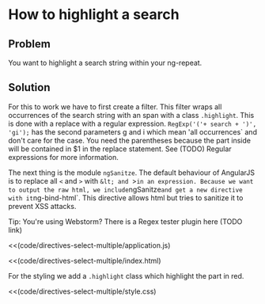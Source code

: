 # How to highlight a search

## Problem

You want to highlight a search string within your ng-repeat.


## Solution

For this to work we have to first create a filter. This filter wraps all occurrences of the search string with an span with a class `.highlight`. This is done with a replace with a regular expression. `RegExp('('+ search + ')', 'gi');` has the second parameters g and i which mean 'all occurrences` and don't care for the case. You need the parentheses because the part inside will be contained in $1 in the replace statement. See (TODO) Regular expressions for more information.

The next thing is the module `ngSanitze`. The default behaviour of AngularJS is to replace all `<` and `>` with `&lt;
 and `&gt;` in an expression. Because we want to output the raw html, we include `ngSanitze` and get a new directive
 with it `ng-bind-html`. This directive allows html but tries to sanitize it to prevent XSS attacks.

Tip: You're using Webstorm? There is a Regex tester plugin here (TODO link)

<<(code/directives-select-multiple/application.js)

<<(code/directives-select-multiple/index.html)


For the styling we add a `.highlight` class which highlight the part in red.

<<(code/directives-select-multiple/style.css)

